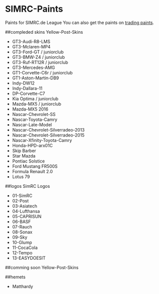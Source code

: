 # SIMRC-Paints
Paints for SIMRC.de League
You can also get the paints on [trading paints](http://www.tradingpaints.com/profile/182493/Dustin-Hickmann).

##compleded skins
Yellow-Post-Skins
* GT3-Audi-R8-LMS
* GT3-Mclaren-MP4
* GT3-Ford-GT / juniorclub
* GT3-BMW-Z4 / juniorclub
* GT3-Ruf-RT12R / juniorclub
* GT3-Mercedes-AMG
* GT1-Corvette-C6r / juniorclub
* GT1-Aston-Martin-DB9
* Indy-DW12
* Indy-Dallara-11
* DP-Corvette-C7
* Kia Optima / juniorclub
* Mazda-MX5 / juniorclub
* Mazda-MX5 2016
* Nascar-Chevrolet-SS
* Nascar-Toyota-Camry
* Nascar-Late-Model
* Nascar-Chevrolet-Silverradeo-2013
* Nascar-Chevrolet-Silverradeo-2015
* Nascar-Xfinity-Toyota-Camry
* Honda-HPD-arx01C
* Skip Barber
* Star Mazda
* Pontiac Solstice
* Ford Mustang FR500S
* Formula Renault 2.0
* Lotus 79

##logos
SimRC Logos
* 01-SimRC
* 02-Post
* 03-Asiatech
* 04-Lufthansa
* 05-CAPRISUN
* 06-BASF
* 07-Rauch
* 08-Sonax
* 09-Sky
* 10-Glump
* 11-CocaCola
* 12-Tempo
* 13-EASYDOESIT

##comming soon
Yellow-Post-Skins


##hemets
* Matthardy
